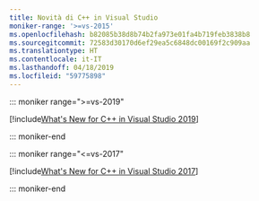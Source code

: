 ```yaml
---
title: Novità di C++ in Visual Studio
moniker-range: '>=vs-2015'
ms.openlocfilehash: b82085b38d8b74b2fa973e01fa4b719feb3838b8
ms.sourcegitcommit: 72583d30170d6ef29ea5c6848dc00169f2c909aa
ms.translationtype: HT
ms.contentlocale: it-IT
ms.lasthandoff: 04/18/2019
ms.locfileid: "59775898"
---
```

::: moniker range=">=vs-2019"

[!include[What's New for C++ in Visual Studio 2019](./2019/what-s-new-for-visual-cpp-in-visual-studio.md)]

::: moniker-end

::: moniker range="<=vs-2017"

[!include[What's New for C++ in Visual Studio 2017](./2017/what-s-new-for-visual-cpp-in-visual-studio.md)]

::: moniker-end
